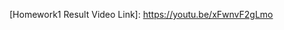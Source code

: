 <p>[Homework1 Result Video Link]: <a href="https://youtu.be/xFwnvF2gLmo"</a>https://youtu.be/xFwnvF2gLmo</p>
